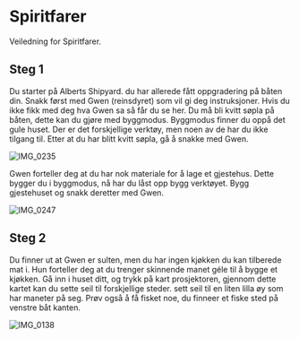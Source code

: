 # Spiritfarer
Veiledning for Spiritfarer.

## Steg 1
Du starter på Alberts Shipyard. du har allerede fått oppgradering på båten din. Snakk først med Gwen (reinsdyret) som vil gi deg instruksjoner. Hvis du ikke fikk med deg hva Gwen sa så får du se her. Du må bli kvitt søpla på båten, dette kan du gjøre med byggmodus. Byggmodus finner du oppå det gule huset. Der er det forskjellige verktøy, men noen av de har du ikke tilgang til. Etter at du har blitt kvitt søpla, gå å snakke med Gwen.

![IMG_0235](https://github.com/kaarolina99/Spiritfarer/assets/151020852/40d2de23-4116-4ae8-b7f1-95aa9dc41a36)


Gwen forteller deg at du har nok materiale for å lage et gjestehus. Dette bygger du i byggmodus, nå har du låst opp bygg verktøyet. Bygg gjestehuset og snakk deretter med Gwen.

![IMG_0247](https://github.com/kaarolina99/Spiritfarer/assets/151020852/1d6c1b7b-e1e1-4dd9-82d2-4a0b4b587f2b)

## Steg 2
Du finner ut at Gwen er sulten, men du har ingen kjøkken du kan tilberede mat i. Hun forteller deg at du trenger skinnende manet géle til å bygge et kjøkken. Gå inn i huset ditt, og trykk på kart prosjektoren, gjennom dette kartet kan du sette seil til forskjellige steder. sett seil til en liten lilla øy som har maneter på seg. Prøv også å få fisket noe, du finneer et fiske sted på venstre båt kanten.

![IMG_0138](https://github.com/kaarolina99/Spiritfarer/assets/151020852/92a1c4b5-a14d-487b-b8f6-3b5cd7d21825)
